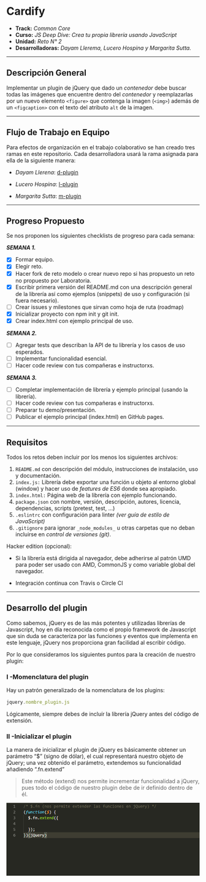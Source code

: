 # Cardify

* **Track:** _Common Core_
* **Curso:** _JS Deep Dive: Crea tu propia librería usando JavaScript_
* **Unidad:** _Reto N° 2_
* **Desarrolladoras:** _Dayam Llerema, Lucero Hospina y Margarita Sutta._

***

## Descripción General

Implementar un plugin de jQuery que dado un _contenedor_ debe buscar todas las
imágenes que encuentre dentro del _contenedor_ y reemplazarlas por un nuevo
elemento `<figure>` que contenga la imagen (`<img>`) además de un `<figcaption>`
con el texto del atributo `alt` de la imagen.

***

## Flujo de Trabajo en Equipo

Para efectos de organización en el trabajo colaborativo se han creado tres ramas en este repositorio. Cada desarrolladora usará la rama asignada para ella de la siguiente manera:

- _Dayam Llerena_: [d-plugin](https://github.com/margb13/cardify/tree/d-plugin)

- _Lucero Hospina_: [l-plugin](https://github.com/margb13/cardify/tree/l-plugin)

- _Margarita Sutta_: [m-plugin](https://github.com/margb13/cardify/tree/m-plugin)

***

## Progreso Propuesto

Se nos proponen los siguientes checklists de progreso para cada semana:

_**SEMANA 1.**_

- [X] Formar equipo.
- [X] Elegir reto.
- [x] Hacer fork de reto modelo o crear nuevo repo si has propuesto un reto no propuesto por Laboratoria.
- [x] Escribir primera versión del README.md con una descripción general de la librería así como ejemplos (snippets) de uso y configuración (si fuera necesario). 
- [ ] Crear issues y milestones que sirvan como hoja de ruta (roadmap)
- [x] Inicializar proyecto con npm init y git init.
- [x] Crear index.html con ejemplo principal de uso.

_**SEMANA 2.**_

- [ ] Agregar tests que describan la API de tu librería y los casos de uso esperados.
- [ ] Implementar funcionalidad esencial.
- [ ] Hacer code review con tus compañeras e instructorxs.

**_SEMANA 3._**

- [ ] Completar implementación de librería y ejemplo principal (usando la librería).
- [ ] Hacer code review con tus compañeras e instructorxs.
- [ ] Preparar tu demo/presentación.
- [ ] Publicar el ejemplo principal (index.html) en GitHub pages.

***

## Requisitos

Todos los retos deben incluir por los menos los siguientes archivos:

1. `README.md` con descripción del módulo, instrucciones de instalación, uso y documentación.
2. `index.js:` Librería debe exportar una función u objeto al entorno global (window) y hacer uso de _features de ES6_ donde sea apropiado.
3. `index.html:` Página web de la librería con ejemplo funcionando.
4. `package.json` con nombre, versión, descripción, autores, licencia, dependencias, scripts (pretest, test, ...)
5. `.eslintrc` con configuración para linter _(ver guía de estilo de JavaScript)_
6. `.gitignore` para ignorar `_node_modules_` u otras carpetas que no deban incluirse en _control de versiones (git)_.


Hacker edition (opcional):

* Si la librería está dirigida al navegador, debe adherirse al patrón UMD para poder ser usado con AMD, CommonJS y como variable global del navegador.

* Integración continua con Travis o Circle CI


***

## Desarrollo del plugin

Como sabemos, jQuery es de las más potentes y utilizadas librerías de Javascript, hoy en día reconocida como el propio framework de Javascript que sin duda se caracteriza por las funciones y eventos que implementa en este lenguaje, jQuery nos proporciona gran facilidad al escribir código.

Por lo que consideramos los siguientes puntos para la creación de nuestro plugin:

### I -Momenclatura del plugin

Hay un patrón generalizado de la nomenclatura de los plugins:

  ```javascript
  jquery.nombre_plugin.js
  ```

Lógicamente, siempre debes de incluír la librería jQuery antes del código de extensión.

### II -Inicializar el plugin

La manera de inicializar el plugin de jQuery es básicamente obtener un parámetro “$” (signo de dólar), el cual representará nuestro objeto de jQuery; una vez obtenido el parámetro, extendemos su funcionalidad añadiendo “.fn.extend”

> Este método (extend) nos permite incrementar funcionalidad a jQuery, pues todo el código de nuestro plugin debe de ir definido dentro de él.

  ![inicializar](temporary-files/assets/images/screen/inicializar.png)
